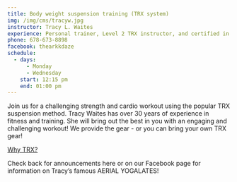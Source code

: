 ```yaml
---
title: Body weight suspension training (TRX system)
img: /img/cms/tracyw.jpg
instructor: Tracy L. Waites
experience: Personal trainer, Level 2 TRX instructor, and certified in aerial yoga
phone: 678-673-8898
facebook: thearkkdaze
schedule:
  - days:
      - Monday
      - Wednesday
    start: 12:15 pm
    end: 01:00 pm
---
```

Join us for a challenging strength and cardio workout using the popular TRX suspension method. Tracy Waites has over 30 years of experience in fitness and training. She will bring out the best in you with an engaging and challenging workout! We provide the gear - or you can bring your own TRX gear!

[Why TRX?](https://www.trxtraining.com/why-trx)

Check back for announcements here or on our Facebook page for information on Tracy’s famous AERIAL YOGALATES!